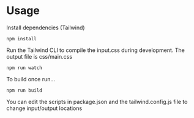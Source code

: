 # Usage

Install dependencies (Tailwind)

```
npm install
```

Run the Tailwind CLI to compile the input.css during development. The output file is css/main.css

```
npm run watch
```

To build once run...

```
npm run build
```

You can edit the scripts in package.json and the tailwind.config.js file to change input/output locations

